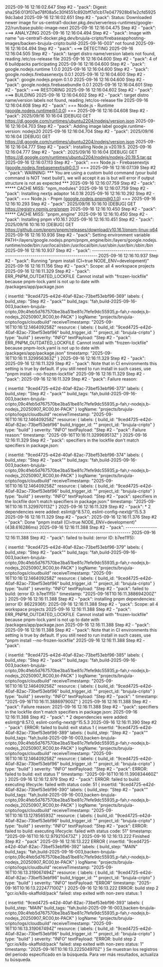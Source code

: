 2025-09-16 12:16:02.647
Step #2 - "pack": Digest: sha256:013f07ad78f08a5c30f4551c892bff7d1cb17e0477928b61e2cfd59259dc3abd
2025-09-16 12:16:02.651
Step #2 - "pack": Status: Downloaded newer image for us-central1-docker.pkg.dev/serverless-runtimes/google-22/run/base:public-image-next
2025-09-16 12:16:04.475
Step #2 - "pack": ===> ANALYZING
2025-09-16 12:16:04.494
Step #2 - "pack": Image with name "us-central1-docker.pkg.dev/brujula-cripto/firebaseapphosting-images/backen-brujula-cripto:build-2025-09-16-003" not found
2025-09-16 12:16:04.494
Step #2 - "pack": ===> DETECTING
2025-09-16 12:16:04.505
Step #2 - "pack": target distro name/version labels not found, reading /etc/os-release file
2025-09-16 12:16:04.600
Step #2 - "pack": 4 of 6 buildpacks participating
2025-09-16 12:16:04.600
Step #2 - "pack": google.nodejs.runtime        1.0.0
2025-09-16 12:16:04.600
Step #2 - "pack": google.nodejs.firebasenextjs 0.0.1
2025-09-16 12:16:04.600
Step #2 - "pack": google.nodejs.pnpm           0.1.0
2025-09-16 12:16:04.600
Step #2 - "pack": google.nodejs.firebasebundle 0.0.1
2025-09-16 12:16:04.601
Step #2 - "pack": ===> RESTORING
2025-09-16 12:16:04.602
Step #2 - "pack": ===> BUILDING
2025-09-16 12:16:04.602
Step #2 - "pack": target distro name/version labels not found, reading /etc/os-release file
2025-09-16 12:16:04.608
Step #2 - "pack": === Node.js - Runtime (google.nodejs.runtime@1.0.0) ===
2025-09-16 12:16:04.608
Step #2 - "pack": 2025/09/16 10:16:04 [DEBUG] GET https://dl.google.com/runtimes/ubuntu2204/nodejs/version.json
2025-09-16 12:16:04.703
Step #2 - "pack": Adding image label google.runtime-version: nodejs20
2025-09-16 12:16:04.704
Step #2 - "pack": 2025/09/16 10:16:04 [DEBUG] GET https://dl.google.com/runtimes/ubuntu2204/nodejs/version.json
2025-09-16 12:16:04.777
Step #2 - "pack": Installing Node.js v20.19.5.
2025-09-16 12:16:04.777
Step #2 - "pack": 2025/09/16 10:16:04 [DEBUG] GET https://dl.google.com/runtimes/ubuntu2204/nodejs/nodejs-20.19.5.tar.gz
2025-09-16 12:16:07.113
Step #2 - "pack": === Node.js - Firebasenextjs (google.nodejs.firebasenextjs@0.0.1) ===
2025-09-16 12:16:07.139
Step #2 - "pack": WARNING: *** You are using a custom build command (your build command is NOT 'next build'), we will accept it as is but will error if output structure is not as expected ***
2025-09-16 12:16:07.759
Step #2 - "pack": ***** CACHE MISS: "npm_modules"
2025-09-16 12:16:07.759
Step #2 - "pack": Installing nextjs adaptor 14.0.18
2025-09-16 12:16:10.292
Step #2 - "pack": === Node.js - Pnpm (google.nodejs.pnpm@0.1.0) ===
2025-09-16 12:16:10.293
Step #2 - "pack": 2025/09/16 10:16:10 [DEBUG] GET https://registry.npmjs.org/pnpm
2025-09-16 12:16:10.450
Step #2 - "pack": ***** CACHE MISS: "pnpm_engine"
2025-09-16 12:16:10.450
Step #2 - "pack": Installing pnpm v10.16.1
2025-09-16 12:16:10.451
Step #2 - "pack": 2025/09/16 10:16:10 [DEBUG] GET https://github.com/pnpm/pnpm/releases/download/v10.16.1/pnpm-linux-x64
2025-09-16 12:16:10.936
Step #2 - "pack": Setting environment variable PATH=/layers/google.nodejs.pnpm/pnpm_engine/bin:/layers/google.nodejs.runtime/node/bin:/usr/local/sbin:/usr/local/bin:/usr/sbin:/usr/bin:/sbin:/bin
2025-09-16 12:16:10.937
Step #2 - "pack": --------------------------------------------------------------------------------
2025-09-16 12:16:10.937
Step #2 - "pack": Running "pnpm install (CI=true NODE_ENV=development)"
2025-09-16 12:16:11.156
Step #2 - "pack": Scope: all 4 workspace projects
2025-09-16 12:16:11.329
Step #2 - "pack":  ERR_PNPM_OUTDATED_LOCKFILE  Cannot install with "frozen-lockfile" because pnpm-lock.yaml is not up to date with <ROOT>/packages/app/package.json

{
insertId: "9ced4725-e42d-40af-82ac-73bef53ebf96-369"
labels: {
build_step: "Step #2 - "pack""
build_tags: "fah,build-2025-09-16-003,backen-brujula-cripto,09c4feb5d767570be3ba51be81c7fefe9dc55935,p-fah,r-nodejs,b-nodejs_20250907_RC00,bt-PACK"
}
logName: "projects/brujula-cripto/logs/cloudbuild"
receiveTimestamp: "2025-09-16T10:16:12.146409258Z"
resource: {
labels: {
build_id: "9ced4725-e42d-40af-82ac-73bef53ebf96"
build_trigger_id: ""
project_id: "brujula-cripto"
}
type: "build"
}
severity: "INFO"
textPayload: "Step #2 - "pack":  ERR_PNPM_OUTDATED_LOCKFILE  Cannot install with "frozen-lockfile" because pnpm-lock.yaml is not up to date with <ROOT>/packages/app/package.json"
timestamp: "2025-09-16T10:16:11.329956363Z"
}
2025-09-16 12:16:11.329
Step #2 - "pack": 
2025-09-16 12:16:11.329
Step #2 - "pack": Note that in CI environments this setting is true by default. If you still need to run install in such cases, use "pnpm install --no-frozen-lockfile"
2025-09-16 12:16:11.329
Step #2 - "pack": 
2025-09-16 12:16:11.329
Step #2 - "pack":   Failure reason:

{
insertId: "9ced4725-e42d-40af-82ac-73bef53ebf96-373"
labels: {
build_step: "Step #2 - "pack""
build_tags: "fah,build-2025-09-16-003,backen-brujula-cripto,09c4feb5d767570be3ba51be81c7fefe9dc55935,p-fah,r-nodejs,b-nodejs_20250907_RC00,bt-PACK"
}
logName: "projects/brujula-cripto/logs/cloudbuild"
receiveTimestamp: "2025-09-16T10:16:12.146409258Z"
resource: {
labels: {
build_id: "9ced4725-e42d-40af-82ac-73bef53ebf96"
build_trigger_id: ""
project_id: "brujula-cripto"
}
type: "build"
}
severity: "INFO"
textPayload: "Step #2 - "pack":   Failure reason:"
timestamp: "2025-09-16T10:16:11.329969513Z"
}
2025-09-16 12:16:11.329
Step #2 - "pack":   specifiers in the lockfile don't match specifiers in package.json:

{
insertId: "9ced4725-e42d-40af-82ac-73bef53ebf96-374"
labels: {
build_step: "Step #2 - "pack""
build_tags: "fah,build-2025-09-16-003,backen-brujula-cripto,09c4feb5d767570be3ba51be81c7fefe9dc55935,p-fah,r-nodejs,b-nodejs_20250907_RC00,bt-PACK"
}
logName: "projects/brujula-cripto/logs/cloudbuild"
receiveTimestamp: "2025-09-16T10:16:12.146409258Z"
resource: {
labels: {
build_id: "9ced4725-e42d-40af-82ac-73bef53ebf96"
build_trigger_id: ""
project_id: "brujula-cripto"
}
type: "build"
}
severity: "INFO"
textPayload: "Step #2 - "pack":   specifiers in the lockfile don't match specifiers in package.json:"
timestamp: "2025-09-16T10:16:11.329970113Z"
}
2025-09-16 12:16:11.329
Step #2 - "pack": * 2 dependencies were added: eslint@^8.57.0, eslint-config-next@^15.5.3
2025-09-16 12:16:11.329
Step #2 - "pack": 
2025-09-16 12:16:11.376
Step #2 - "pack": Done "pnpm install (CI=true NODE_ENV=development)" (438.616286ms)
2025-09-16 12:16:11.388
Step #2 - "pack": --------------------------------------------------------------------------------
2025-09-16 12:16:11.388
Step #2 - "pack": failed to build: (error ID: b7ee11f5):

{
insertId: "9ced4725-e42d-40af-82ac-73bef53ebf96-379"
labels: {
build_step: "Step #2 - "pack""
build_tags: "fah,build-2025-09-16-003,backen-brujula-cripto,09c4feb5d767570be3ba51be81c7fefe9dc55935,p-fah,r-nodejs,b-nodejs_20250907_RC00,bt-PACK"
}
logName: "projects/brujula-cripto/logs/cloudbuild"
receiveTimestamp: "2025-09-16T10:16:12.146409258Z"
resource: {
labels: {
build_id: "9ced4725-e42d-40af-82ac-73bef53ebf96"
build_trigger_id: ""
project_id: "brujula-cripto"
}
type: "build"
}
severity: "INFO"
textPayload: "Step #2 - "pack": failed to build: (error ID: b7ee11f5):"
timestamp: "2025-09-16T10:16:11.388694200Z"
}
2025-09-16 12:16:11.388
Step #2 - "pack": installing pnpm dependencies: (error ID: 8622936f):
2025-09-16 12:16:11.388
Step #2 - "pack": Scope: all 4 workspace projects
2025-09-16 12:16:11.388
Step #2 - "pack":  ERR_PNPM_OUTDATED_LOCKFILE  Cannot install with "frozen-lockfile" because pnpm-lock.yaml is not up to date with <ROOT>/packages/app/package.json
2025-09-16 12:16:11.388
Step #2 - "pack": 
2025-09-16 12:16:11.388
Step #2 - "pack": Note that in CI environments this setting is true by default. If you still need to run install in such cases, use "pnpm install --no-frozen-lockfile"
2025-09-16 12:16:11.388
Step #2 - "pack": 

{
insertId: "9ced4725-e42d-40af-82ac-73bef53ebf96-385"
labels: {
build_step: "Step #2 - "pack""
build_tags: "fah,build-2025-09-16-003,backen-brujula-cripto,09c4feb5d767570be3ba51be81c7fefe9dc55935,p-fah,r-nodejs,b-nodejs_20250907_RC00,bt-PACK"
}
logName: "projects/brujula-cripto/logs/cloudbuild"
receiveTimestamp: "2025-09-16T10:16:12.146409258Z"
resource: {
labels: {
build_id: "9ced4725-e42d-40af-82ac-73bef53ebf96"
build_trigger_id: ""
project_id: "brujula-cripto"
}
type: "build"
}
severity: "INFO"
textPayload: "Step #2 - "pack": "
timestamp: "2025-09-16T10:16:11.388697900Z"
}
2025-09-16 12:16:11.388
Step #2 - "pack":   Failure reason:
2025-09-16 12:16:11.388
Step #2 - "pack":   specifiers in the lockfile don't match specifiers in package.json:
2025-09-16 12:16:11.388
Step #2 - "pack": * 2 dependencies were added: eslint@^8.57.0, eslint-config-next@^15.5.3
2025-09-16 12:16:11.390
Step #2 - "pack": ERROR: failed to build: exit status 1
{
insertId: "9ced4725-e42d-40af-82ac-73bef53ebf96-389"
labels: {
build_step: "Step #2 - "pack""
build_tags: "fah,build-2025-09-16-003,backen-brujula-cripto,09c4feb5d767570be3ba51be81c7fefe9dc55935,p-fah,r-nodejs,b-nodejs_20250907_RC00,bt-PACK"
}
logName: "projects/brujula-cripto/logs/cloudbuild"
receiveTimestamp: "2025-09-16T10:16:12.146409258Z"
resource: {
labels: {
build_id: "9ced4725-e42d-40af-82ac-73bef53ebf96"
build_trigger_id: ""
project_id: "brujula-cripto"
}
type: "build"
}
severity: "INFO"
textPayload: "Step #2 - "pack": ERROR: failed to build: exit status 1"
timestamp: "2025-09-16T10:16:11.390834460Z"
}
2025-09-16 12:16:12.979
Step #2 - "pack": ERROR: failed to build: executing lifecycle: failed with status code: 51
{
insertId: "9ced4725-e42d-40af-82ac-73bef53ebf96-390"
labels: {
build_step: "Step #2 - "pack""
build_tags: "fah,build-2025-09-16-003,backen-brujula-cripto,09c4feb5d767570be3ba51be81c7fefe9dc55935,p-fah,r-nodejs,b-nodejs_20250907_RC00,bt-PACK"
}
logName: "projects/brujula-cripto/logs/cloudbuild"
receiveTimestamp: "2025-09-16T10:16:13.127856593Z"
resource: {
labels: {
build_id: "9ced4725-e42d-40af-82ac-73bef53ebf96"
build_trigger_id: ""
project_id: "brujula-cripto"
}
type: "build"
}
severity: "INFO"
textPayload: "Step #2 - "pack": ERROR: failed to build: executing lifecycle: failed with status code: 51"
timestamp: "2025-09-16T10:16:12.979210473Z"
}
2025-09-16 12:16:13.222
Finished Step #2 - "pack"
2025-09-16 12:16:13.222
ERROR
{
insertId: "9ced4725-e42d-40af-82ac-73bef53ebf96-392"
labels: {
build_step: "MAIN"
build_tags: "fah,build-2025-09-16-003,backen-brujula-cripto,09c4feb5d767570be3ba51be81c7fefe9dc55935,p-fah,r-nodejs,b-nodejs_20250907_RC00,bt-PACK"
}
logName: "projects/brujula-cripto/logs/cloudbuild"
receiveTimestamp: "2025-09-16T10:16:13.319067494Z"
resource: {
labels: {
build_id: "9ced4725-e42d-40af-82ac-73bef53ebf96"
build_trigger_id: ""
project_id: "brujula-cripto"
}
type: "build"
}
severity: "INFO"
textPayload: "ERROR"
timestamp: "2025-09-16T10:16:13.222477100Z"
}
2025-09-16 12:16:13.222
ERROR: build step 2 "gcr.io/k8s-skaffold/pack" failed: step exited with non-zero status: 1

{
insertId: "9ced4725-e42d-40af-82ac-73bef53ebf96-393"
labels: {
build_step: "MAIN"
build_tags: "fah,build-2025-09-16-003,backen-brujula-cripto,09c4feb5d767570be3ba51be81c7fefe9dc55935,p-fah,r-nodejs,b-nodejs_20250907_RC00,bt-PACK"
}
logName: "projects/brujula-cripto/logs/cloudbuild"
receiveTimestamp: "2025-09-16T10:16:13.319067494Z"
resource: {
labels: {
build_id: "9ced4725-e42d-40af-82ac-73bef53ebf96"
build_trigger_id: ""
project_id: "brujula-cripto"
}
type: "build"
}
severity: "INFO"
textPayload: "ERROR: build step 2 "gcr.io/k8s-skaffold/pack" failed: step exited with non-zero status: 1"
timestamp: "2025-09-16T10:16:13.222504970Z"
}
Se muestran los registros del período especificado en la búsqueda. Para ver más resultados, actualiza tu búsqueda.